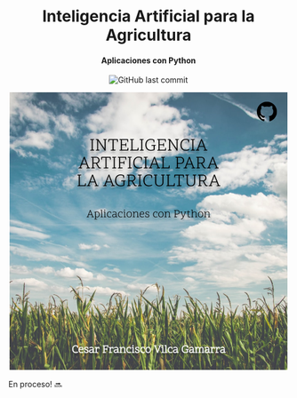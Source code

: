 <h1 align="center">Inteligencia Artificial para la Agricultura</h1>
<h4 align="center">Aplicaciones con Python</h4>

<p align='center'>
  <img src="https://img.shields.io/github/last-commit/vilcagamarracf/ML_para_entusiastas?style=flat-square" alt="GitHub last commit"/>
</p>
<p align='center'>
<img src="Book Cover - IA for Agriculture.png" alt="Portada genial del repositorio" width=500/>
</p>

En proceso! 🔜
